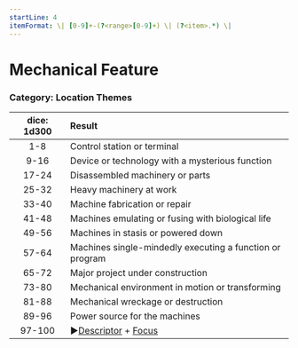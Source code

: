 ```yaml
---
startLine: 4
itemFormat: \| [0-9]+-(?<range>[0-9]+) \| (?<item>.*) \|
---
```

# Mechanical Feature
### Category: Location Themes

| dice: 1d300 | Result |
|:----:|:-------|
| 1-8 | Control station or terminal |
| 9-16 | Device or technology with a mysterious function |
| 17-24 | Disassembled machinery or parts |
| 25-32 | Heavy machinery at work |
| 33-40 | Machine fabrication or repair |
| 41-48 | Machines emulating or fusing with biological life |
| 49-56 | Machines in stasis or powered down |
| 57-64 | Machines single-mindedly executing a function or program |
| 65-72 | Major project under construction |
| 73-80 | Mechanical environment in motion or transforming |
| 81-88 | Mechanical wreckage or destruction |
| 89-96 | Power source for the machines |
| 97-100 | ▶[Descriptor](Core_Descriptor.md) + [Focus](Core_Focus.md) |